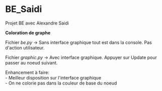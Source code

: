 # BE_Saidi

Projet BE avec Alexandre Saidi

**Coloration de graphe**

Fichier *be.py* -> Sans interface graphique tout est dans la console. Pas d'action utilisateur.

Fichier *graphic.py* -> Avec interface graphique. Appuyer sur Update pour passer au noeud suivant.

Enhancement à faire:<br>
	- Meilleur disposition sur l'interface graphique <br>
	- On ne colorie pas dans la couleur de base du noeud
